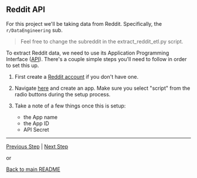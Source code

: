 ## Reddit API

For this project we'll be taking data from Reddit. Specifically, the `r/DataEngineering` sub. 

> Feel free to change the subreddit in the extract_reddit_etl.py script.

To extract Reddit data, we need to use its Application Programming Interface ([API](https://www.mulesoft.com/resources/api/what-is-an-api)). There's a couple simple steps you'll need to follow in order to set this up.

1. First create a [Reddit account](https://www.reddit.com/register/) if you don't have one.
2. Navigate [here](https://www.reddit.com/prefs/apps) and create an app. Make sure you select "script" from the radio buttons during the setup process.
3. Take a note of a few things once this is setup:

    - the App name
    - the App ID
    - API Secret

---

[Previous Step](overview.md) | [Next Step](aws.md)

or

[Back to main README](../README.md)
